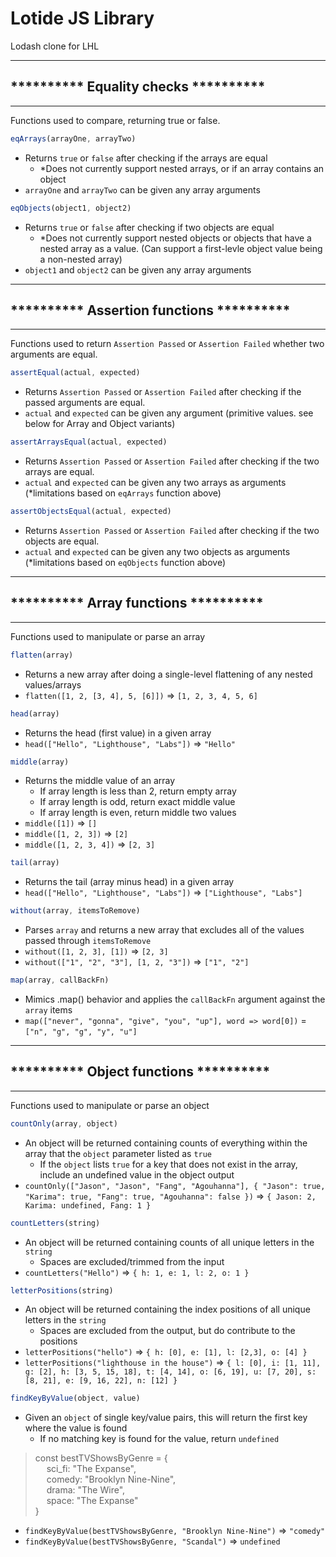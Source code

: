 # Lotide JS Library

Lodash clone for LHL

---

## ********** Equality checks **********

---

Functions used to compare, returning true or false.

<!-- eqArrays -->

``` javascript
eqArrays(arrayOne, arrayTwo)
```
- Returns `true` or `false` after checking if the arrays are equal
  - *Does not currently support nested arrays, or if an array contains an object
- `arrayOne` and `arrayTwo` can be given any array arguments

<!-- eqObjects -->

``` javascript
eqObjects(object1, object2)
```
- Returns `true` or `false` after checking if two objects are equal
  - *Does not currently support nested objects or objects that have a nested array as a value. (Can support a first-levle object value being a non-nested array)
- `object1` and `object2` can be given any array arguments

---

## ********** Assertion functions **********

---

Functions used to return `Assertion Passed` or `Assertion Failed` whether two arguments are equal.

<!-- assertEqual -->

``` javascript
assertEqual(actual, expected)
```
- Returns `Assertion Passed` or `Assertion Failed` after checking if the passed arguments are equal.
- `actual` and `expected` can be given any argument (primitive values. see below for Array and Object variants)

<!-- assertArraysEqual -->

``` javascript
assertArraysEqual(actual, expected)
```
- Returns `Assertion Passed` or `Assertion Failed` after checking if the two arrays are equal.
- `actual` and `expected` can be given any two arrays as arguments (\*limitations based on `eqArrays` function above)

<!-- assertObjectsEqual -->

``` javascript
assertObjectsEqual(actual, expected)
```
- Returns `Assertion Passed` or `Assertion Failed` after checking if the two objects are equal.
- `actual` and `expected` can be given any two objects as arguments (\*limitations based on `eqObjects` function above)

---

## ********** Array functions **********

---

Functions used to manipulate or parse an array

<!-- FLATTEN -->

``` javascript
flatten(array)
```
- Returns a new array after doing a single-level flattening of any nested values/arrays
- `flatten([1, 2, [3, 4], 5, [6]])` => `[1, 2, 3, 4, 5, 6]`

<!-- HEAD -->

``` javascript
head(array)
```
- Returns the head (first value) in a given array
- `head(["Hello", "Lighthouse", "Labs"])` => `"Hello"`

<!-- MIDDLE -->

``` javascript
middle(array)
```
- Returns the middle value of an array
  - If array length is less than 2, return empty array
  - If array length is odd, return exact middle value
  - If array length is even, return middle two values
- `middle([1])` => `[]`
- `middle([1, 2, 3])` => `[2]`
- `middle([1, 2, 3, 4])` => `[2, 3]`

<!-- TAIL -->

``` javascript
tail(array)
```
- Returns the tail (array minus head) in a given array
- `head(["Hello", "Lighthouse", "Labs"])` => `["Lighthouse", "Labs"]`

<!-- WITHOUT -->

``` javascript
without(array, itemsToRemove)
```
- Parses `array` and returns a new array that excludes all of the values passed through `itemsToRemove`
- `without([1, 2, 3], [1])` => `[2, 3]`
- `without(["1", "2", "3"], [1, 2, "3"])` => `["1", "2"]`

<!-- MAP -->

``` javascript
map(array, callBackFn)
```
- Mimics .map() behavior and applies the `callBackFn` argument against the `array` items
- `map(["never", "gonna", "give", "you", "up"], word => word[0])` = `["n", "g", "g", "y", "u"]`

---

## ********** Object functions **********

---

Functions used to manipulate or parse an object

<!-- COUNTONLY -->

``` javascript
countOnly(array, object)
```
- An object will be returned containing counts of everything within the array that the `object` parameter listed as `true`
  - If the `object` lists `true` for a key that does not exist in the array, include an undefined value in the object output
- `countOnly(["Jason", "Jason", "Fang", "Agouhanna"], { "Jason": true, "Karima": true, "Fang": true, "Agouhanna": false })` => `{ Jason: 2, Karima: undefined, Fang: 1 }`

<!-- COUNTLETTERS -->

``` javascript
countLetters(string)
```
- An object will be returned containing counts of all unique letters in the `string`
  - Spaces are excluded/trimmed from the input
- `countLetters("Hello")` => `{ h: 1, e: 1, l: 2, o: 1 }`

<!-- LETTERPOSITIONS -->

``` javascript
letterPositions(string)
```
- An object will be returned containing the index positions of all unique letters in the `string`
  - Spaces are excluded from the output, but do contribute to the positions
- `letterPositions("hello")` => `{ h: [0], e: [1], l: [2,3], o: [4] }`
- `letterPositions("lighthouse in the house")` => `{ l: [0], i: [1, 11], g: [2], h: [3, 5, 15, 18], t: [4, 14], o: [6, 19], u: [7, 20], s: [8, 21], e: [9, 16, 22], n: [12] }`

<!-- FINDKEYBYVALUE -->

``` javascript
findKeyByValue(object, value)
```
- Given an `object` of single key/value pairs, this will return the first key where the value is found
  - If no matching key is found for the value, return `undefined`

> const bestTVShowsByGenre = {\
   &emsp; sci_fi: "The Expanse",\
   &emsp; comedy: "Brooklyn Nine-Nine",\
   &emsp; drama: "The Wire",\
   &emsp; space: "The Expanse"\
 }

- `findKeyByValue(bestTVShowsByGenre, "Brooklyn Nine-Nine")` => `"comedy"`
- `findKeyByValue(bestTVShowsByGenre, "Scandal")` => `undefined`